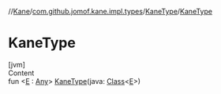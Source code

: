 //[Kane](../../index.md)/[com.github.jomof.kane.impl.types](../index.md)/[KaneType](index.md)/[KaneType](-kane-type.md)



# KaneType  
[jvm]  
Content  
fun <[E](index.md) : [Any](https://kotlinlang.org/api/latest/jvm/stdlib/kotlin/-any/index.html)> [KaneType](-kane-type.md)(java: [Class](https://docs.oracle.com/javase/8/docs/api/java/lang/Class.html)<[E](index.md)>)  



